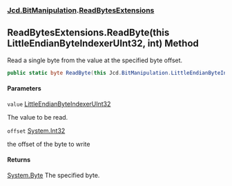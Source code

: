 ### [Jcd.BitManipulation](Jcd.BitManipulation.md 'Jcd.BitManipulation').[ReadBytesExtensions](Jcd.BitManipulation.ReadBytesExtensions.md 'Jcd.BitManipulation.ReadBytesExtensions')

## ReadBytesExtensions.ReadByte(this LittleEndianByteIndexerUInt32, int) Method

Read a single byte from the value at the specified byte offset.

```csharp
public static byte ReadByte(this Jcd.BitManipulation.LittleEndianByteIndexerUInt32 value, int offset);
```
#### Parameters

<a name='Jcd.BitManipulation.ReadBytesExtensions.ReadByte(thisJcd.BitManipulation.LittleEndianByteIndexerUInt32,int).value'></a>

`value` [LittleEndianByteIndexerUInt32](Jcd.BitManipulation.LittleEndianByteIndexerUInt32.md 'Jcd.BitManipulation.LittleEndianByteIndexerUInt32')

The value to be read.

<a name='Jcd.BitManipulation.ReadBytesExtensions.ReadByte(thisJcd.BitManipulation.LittleEndianByteIndexerUInt32,int).offset'></a>

`offset` [System.Int32](https://docs.microsoft.com/en-us/dotnet/api/System.Int32 'System.Int32')

the offset of the byte to write

#### Returns
[System.Byte](https://docs.microsoft.com/en-us/dotnet/api/System.Byte 'System.Byte')
The specified byte.